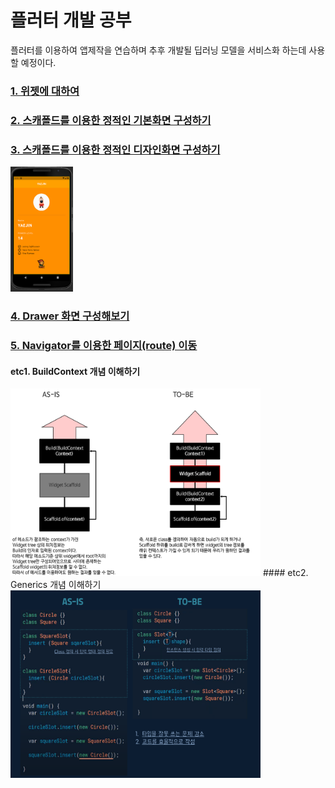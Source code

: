# 플러터 개발 공부
플러터를 이용하여 앱제작을 연습하며 추후 개발될 딥러닝 모델을 서비스화 하는데 사용할 예정이다.

### [1. 위젯에 대하여][widget]

### [2. 스캐폴드를 이용한 정적인 기본화면 구성하기][page2]

### [3. 스캐폴드를 이용한 정적인 디자인화면 구성하기][page3]
<img src="https://github.com/kyugorithm/flutterPractice/blob/main/Basic%20App%20Screen%20Using%20Scapold%20Composed%20of%20Various%20Designs.png" width="100" height="200">

### [4. Drawer 화면 구성해보기][page4]

### [5. Navigator를 이용한 페이지(route) 이동][page4]

#### etc1. BuildContext 개념 이해하기
<img src="https://github.com/kyugorithm/flutterPractice/blob/main/sources/BuildContext.png?raw=true" width="400" height="300">
#### etc2. Generics 개념 이해하기
<img src="https://github.com/kyugorithm/flutterPractice/blob/main/sources/Generics.png?raw=true" width="400" height="300">

[widget]:<https://github.com/kyugorithm/flutterPractice/blob/main/WhatIsWidget.md>
[page2]:<https://github.com/kyugorithm/flutterPractice/blob/main/practice1_adder.dart>
[page3]:<https://github.com/kyugorithm/flutterPractice/blob/main/practice2_characterPage.dart>
[page4]:<https://github.com/kyugorithm/flutterPractice/blob/main/practice3_drawer.dart>
[그림1]:<https://github.com/kyugorithm/flutterPractice/blob/main/Basic%20App%20Screen%20Using%20Scapold%20Composed%20of%20Various%20Designs.png>
